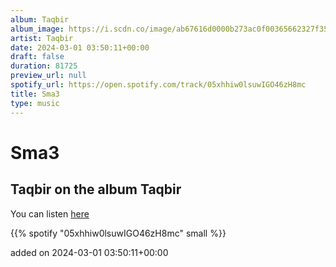 ```yaml
---
album: Taqbir
album_image: https://i.scdn.co/image/ab67616d0000b273ac0f00365662327f35af84ef
artist: Taqbir
date: 2024-03-01 03:50:11+00:00
draft: false
duration: 81725
preview_url: null
spotify_url: https://open.spotify.com/track/05xhhiw0lsuwIGO46zH8mc
title: Sma3
type: music
---
```



# Sma3

## Taqbir on the album Taqbir

You can listen [here](https://open.spotify.com/track/05xhhiw0lsuwIGO46zH8mc)

{{% spotify "05xhhiw0lsuwIGO46zH8mc" small %}}

added on 2024-03-01 03:50:11+00:00